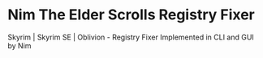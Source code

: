 # Nim The Elder Scrolls Registry Fixer
Skyrim | Skyrim SE | Oblivion - Registry Fixer Implemented in CLI and GUI by Nim
